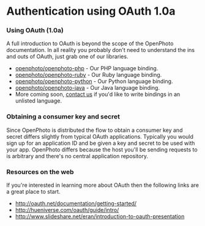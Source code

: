 Authentication using OAuth 1.0a
=======================

### Using OAuth (1.0a)

A full introduction to OAuth is beyond the scope of the OpenPhoto documentation.
In all reality you probably don't need to understand the ins and outs of OAuth, just grab one of our libraries.

* <a href="https://github.com/openphoto/openphoto-php">openphoto/openphoto-php</a> - Our PHP language binding.
* <a href="https://github.com/openphoto/openphoto-ruby">openphoto/openphoto-ruby</a> - Our Ruby language binding.
* <a href="https://github.com/openphoto/openphoto-python">openphoto/openphoto-python</a> - Our Python language binding.
* <a href="https://github.com/openphoto/openphoto-java">openphoto/openphoto-java</a> - Our Java language binding.
* More coming soon, <a href="mailto:hello@openphoto.me">contact us</a> if you'd like to write bindings in an unlisted language.

### Obtaining a consumer key and secret

Since OpenPhoto is distributed the flow to obtain a consumer key and secret differs slightly from typical OAuth applications.
Typically you would sign up for an application ID and be given a key and secret to be used with your app.
OpenPhoto differs because the host you'll be sending requests to is arbitrary and there's no central application repository.

### Resources on the web

If you're interested in learning more about OAuth then the following links are a great place to start.

* http://oauth.net/documentation/getting-started/
* http://hueniverse.com/oauth/guide/intro/
* http://www.slideshare.net/eran/introduction-to-oauth-presentation
